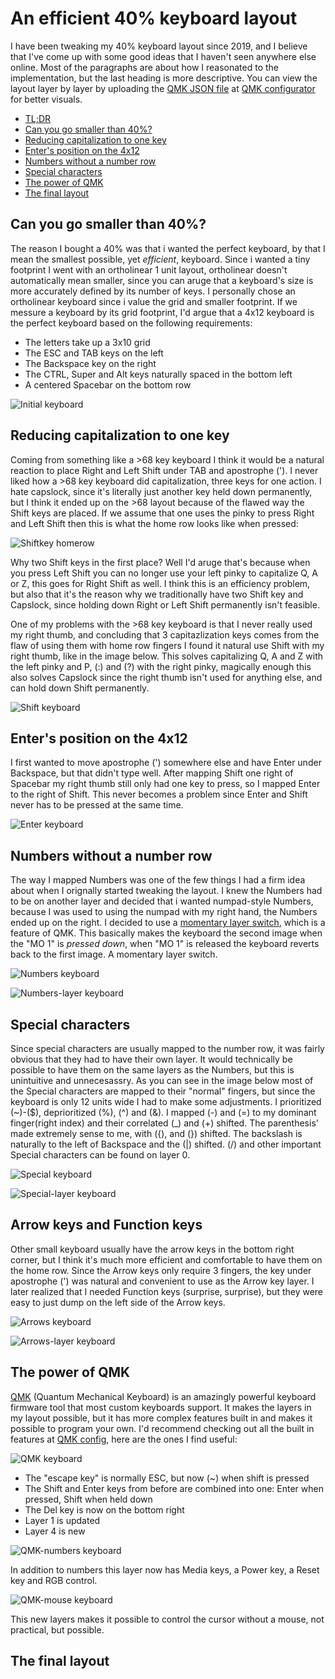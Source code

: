 # An efficient 40% keyboard layout
I have been tweaking my 40% keyboard layout since 2019, and I believe that I've come up with some good ideas that I haven't seen anywhere else online. Most of the paragraphs are about how I reasonated to the implementation, but the last heading is more descriptive. You can view the layout layer by layer by uploading the [QMK JSON file](https://github.com/EdvardSire/keyboard/blob/master/niu_mini_layout_planck_mit_mine_clean.json) at [QMK configurator](https://config.qmk.fm/#/) for better visuals.

* [TL;DR](https://github.com/EdvardSire/keyboard#the-final-layout)
* [Can you go smaller than 40%?](https://github.com/EdvardSire/keyboard#can-you-go-smaller-than-40)
* [Reducing capitalization to one key](https://github.com/EdvardSire/keyboard#reducing-capitalization-to-one-key)
* [Enter's position on the 4x12](https://github.com/EdvardSire/keyboard#enters-position-on-the-4x12)
* [Numbers without a number row](https://github.com/EdvardSire/keyboard#numbers-without-a-number-row)
* [Special characters](https://github.com/EdvardSire/keyboard#special-characters)
* [The power of QMK](https://github.com/EdvardSire/keyboard#the-power-of-qmk)
* [The final layout](https://github.com/EdvardSire/keyboard#the-final-layout)


## Can you go smaller than 40%?
The reason I bought a 40% was that i wanted the perfect keyboard, by that I mean the smallest possible, yet *efficient*, keyboard. Since i wanted a tiny footprint I went with an ortholinear 1 unit layout, ortholinear doesn't automatically mean smaller, since you can aruge that a keyboard's size is more accurately defined by its number of keys. I personally chose an ortholinear keyboard since i value the grid and smaller footprint. If we messure a keyboard by its grid footprint, I'd argue that a 4x12 keyboard is the perfect keyboard based on the following requirements:

* The letters take up a 3x10 grid
* The ESC and TAB keys on the left
* The Backspace key on the right
* The CTRL, Super and Alt keys naturally spaced in the bottom left
* A centered Spacebar on the bottom row

![Initial keyboard](/images/keyboard-layout-initial.png)


## Reducing capitalization to one key
Coming from something like a >68 key keyboard I think it would be a natural reaction to place Right and Left Shift under TAB and apostrophe ('). I never liked how a >68 key keyboard did capitalization, three keys for one action. I hate capslock, since it's literally just another key held down permanently, but I think it ended up on the >68 layout because of the flawed way the Shift keys are placed. If we assume that one uses the pinky to press Right and Left Shift then this is what the home row looks like when pressed:

![Shiftkey homerow](/images/keyboard-layout-shiftkey-homerow.png)

Why two Shift keys in the first place? Well I'd aruge that's because when you press Left Shift you can no longer use your left pinky to capitalize Q, A or Z, this goes for Right Shift as well. I think this is an efficiency problem, but also that it's the reason why we traditionally have two Shift key and Capslock, since holding down Right or Left Shift permanently isn't feasible.

One of my problems with the >68 key keyboard is that I never really used my right thumb, and concluding that 3 capitazlization keys comes from the flaw of using them with home row fingers I found it natural use Shift with my right thumb, like in the image below. This solves capitalizing Q, A and Z with the left pinky and P, (:) and (?) with the right pinky, magically enough this also solves Capslock since the right thumb isn't used for anything else, and can hold down Shift permanently.

![Shift keyboard](/images/keyboard-layout-shift.png)


## Enter's position on the 4x12
I first wanted to move apostrophe (') somewhere else and have Enter under Backspace, but that didn't type well. After mapping Shift one right of Spacebar my right thumb still only had one key to press, so I mapped Enter to the right of Shift. This never becomes a problem since Enter and Shift never has to be pressed at the same time.

![Enter keyboard](/images/keyboard-layout-enter.png)


## Numbers without a number row
The way I mapped Numbers was one of the few things I had a firm idea about when I orignally started tweaking the layout. I knew the Numbers had to be on another layer and decided that i wanted numpad-style Numbers, because I was used to using the numpad with my right hand, the Numbers ended up on the right. I decided to use a [momentary layer switch](https://docs.qmk.fm/#/keycodes?id=layer-switching), which is a feature of QMK. This basically makes the keyboard the second image when the "MO 1" is *pressed down*, when "MO 1" is released the keyboard reverts back to the first image. A momentary layer switch.

![Numbers keyboard](/images/keyboard-layout-numbers-initial.png)

![Numbers-layer keyboard](/images/keyboard-layout-numbers-layer.png)


## Special characters
Since special characters are usually mapped to the number row, it was fairly obvious that they had to have their own layer. It would technically be possible to have them on the same layers as the Numbers, but this is unintuitive and unnecesassry. As you can see in the image below most of the Special characters are mapped to their "normal" fingers, but since the keyboard is only 12 units wide I had to make some adjustments. I prioritized (~)-($), deprioritized (%), (^) and (&). I mapped (-) and (=) to my dominant finger(right index) and their correlated (_) and (+) shifted. The parenthesis' made extremely sense to me, with ({), and (}) shifted. The backslash is naturally to the left of Backspace and the (|) shifted. (/) and other important Special characters can be found on layer 0.

![Special keyboard](/images/keyboard-layout-special-initial.png)

![Special-layer keyboard](/images/keyboard-layout-special-layer.png)


## Arrow keys and Function keys
Other small keyboard usually have the arrow keys in the bottom right corner, but I think it's much more efficient and comfortable to have them on the home row. Since the Arrow keys only require 3 fingers, the key under apostrophe (') was natural and convenient to use as the Arrow key layer. I later realized that I needed Function keys (surprise, surprise), but they were easy to just dump on the left side of the Arrow keys.

![Arrows keyboard](/images/keyboard-layout-arrows-initial.png)

![Arrows-layer keyboard](/images/keyboard-layout-arrows-layer.png)


## The power of QMK
[QMK](https://qmk.fm) (Quantum Mechanical Keyboard) is an amazingly powerful keyboard firmware tool that most custom keyboards support. It makes the layers in my layout possible, but it has more complex features built in and makes it possible to program your own. I'd recommend checking out all the built in features at [QMK config](https://config.qmk.fm), here are the ones I find useful:

![QMK keyboard](/images/keyboard-layout-qmk.png)

* The "escape key" is normally ESC, but now (~) when shift is pressed
* The Shift and Enter keys from before are combined into one: Enter when pressed, Shift when held down
* The Del key is now on the bottom right
* Layer 1 is updated
* Layer 4 is new

![QMK-numbers keyboard](/images/keyboard-layout-numbers-qmk.png)

In addition to numbers this layer now has Media keys, a Power key, a Reset key and RGB control.

![QMK-mouse keyboard](/images/keyboard-layout-mouse.png)

This new layers makes it possible to control the cursor without a mouse, not practical, but possible.

## The final layout
